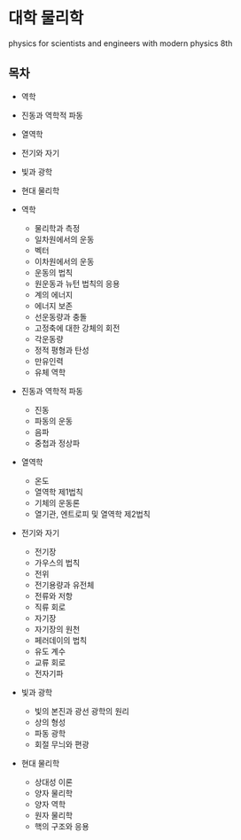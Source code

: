 # 대학 물리학

physics for scientists and engineers with modern physics 8th

## 목차

* 역학
* 진동과 역학적 파동
* 열역학
* 전기와 자기
* 빛과 광학
* 현대 물리학

* 역학
    * 물리학과 측정
    * 일차원에서의 운동
    * 벡터
    * 이차원에서의 운동
    * 운동의 법칙
    * 원운동과 뉴턴 법칙의 응용
    * 계의 에너지
    * 에너지 보존
    * 선운동량과 충돌
    * 고정축에 대한 강체의 회전
    * 각운동량
    * 정적 평형과 탄성
    * 만유인력
    * 유체 역학
* 진동과 역학적 파동
    * 진동
    * 파동의 운동
    * 음파
    * 중첩과 정상파
* 열역학
    * 온도
    * 열역학 제1법칙
    * 기체의 운동론
    * 열기관, 엔트로피 및 열역학 제2법칙
* 전기와 자기
    * 전기장
    * 가우스의 법칙
    * 전위
    * 전기용량과 유전체
    * 전류와 저항
    * 직류 회로
    * 자기장
    * 자기장의 원천
    * 페러데이의 법칙
    * 유도 계수
    * 교류 회로
    * 전자기파
* 빛과 광학
    * 빛의 본진과 광선 광학의 원리
    * 상의 형성
    * 파동 광학
    * 회절 무늬와 편광
* 현대 물리학
    * 상대성 이론
    * 양자 물리학
    * 양자 역학
    * 원자 물리학
    * 핵의 구조와 응용